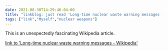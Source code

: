 ```yaml
---
date: 2021-08-30T14:29:46-04:00
title: "linkblog: just read 'Long-time nuclear waste warning messages - Wikipedia'"
tags: ["link","Myself","nuclear weapons"]
---
```

This is an unexpectedly fascinating Wikipedia article.
 
[link to 'Long-time nuclear waste warning messages - Wikipedia'](https://en.m.wikipedia.org/wiki/Long-time_nuclear_waste_warning_messages)
